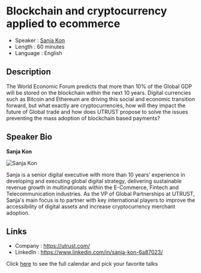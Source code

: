 Blockchain and cryptocurrency applied to ecommerce
=========================

* Speaker   : [Sanja Kon](https://www.linkedin.com/in/sanja-kon-6a87023/)
* Length    : 60 minutes
* Language  : English

Description
-----------

The World Economic Forum predicts that more than 10% of the Global GDP will be stored on the blockchain within the next 10 years. Digital currencies such as Bitcoin and Ethereum are driving this social and economic transition forward, but what exactly are cryptocurrencies, how will they impact the future of Global trade and how does UTRUST propose to solve the issues preventing the mass adoption of blockchain based payments?

Speaker Bio
-----------

**Sanja Kon**

![Sanja Kon](https://raw.githubusercontent.com/PixelsCamp/talks/master/img/sanja_kon.jpg)

Sanja is a senior digital executive with more than 10 years’ experience in developing and executing global digital strategy, delivering sustainable revenue growth in multinationals within the E-Commerce, Fintech and Telecommunication industries. As the VP of Global Partnerships at UTRUST, Sanja's main focus is to partner with key international players to improve the accessibility of digital assets and increase cryptocurrency merchant adoption.

Links
-----

* Company : https://utrust.com/
* LinkedIn : https://www.linkedin.com/in/sanja-kon-6a87023/

Click [here][1] to see the full calendar and pick your favorite talks

[1]: https://pixels.camp/schedule/
